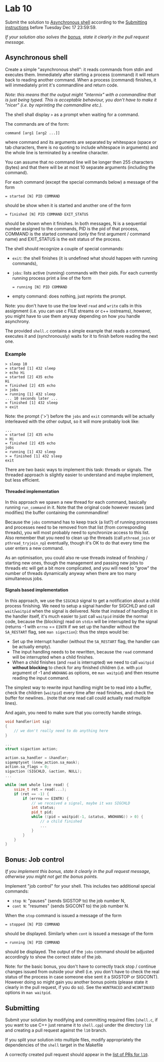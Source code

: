 Lab 10
=====

Submit the solution to [Asynchronous shell](#asynchronous-shell)
according to the [Submitting instructions](#submitting)
before Tuesday Dec 17 23:59:59.

*If your solution also solves the [bonus](#bonus-job-control), state it clearly
in the pull request message.*

Asynchronous shell
-------------------

Create a simple "asynchronous shell": it reads commands from stdin and executes
them.  Immediately after starting a process (command) it will return back to
reading another command.  When a process (command) finishes, it will
immediately print it's commandline and return code.

*Note: this means that the output might "intermix" with a commandline
that is just being typed. This is acceptable behaviour, you don't
have to make it "nicer" (i.e. by reprinting the commandline etc.).*

The shell shall display `>` as a prompt when waiting for a command.

The commands are of the form:

    command [arg1 [arg2 ...]]

where command and its arguments are separated by whitespace (space or tab
characters, there is no quoting to include whitespace in arguments) and the
whole line is terminated by a newline character.

You can assume that no command line will be longer then 255 characters (bytes)
and that there will be at most 10 separate arguments (including the command).

For each command (except the special commands below) a message of the form

    = started [N] PID COMMAND

should be show when it is started and another one of the form

    = finished [N] PID COMMAND EXIT_STATUS

should be shown when it finishes. In both messages, N is a sequential
number assigned to the commands, PID is the pid of that process, COMMAND is
the started command (only the first argument / command name) and EXIT_STATUS
is the exit status of the process.

The shell should recognize a couple of special commands:

- `exit`: the shell finishes (it is undefined what should happen with running
  commands),

- `jobs`: lists active (running) commands with their pids. For each currently
  running process print a line of the form

      = running [N] PID COMMAND

- empty command: does nothing, just reprints the prompt.

Note: you don't have to use the low level `read` and `write` calls in this
assignment (i.e. you can use c FILE streams or c++ iostreams), however,
you might have to use them anyway depending on how you handle asynchrony.

The provided `shell.c` contains a simple example that reads a command,
executes it and (synchronously) waits for it to finish before reading the
next one.

### Example

```
> sleep 10
= started [1] 432 sleep
> echo Hi
= started [2] 435 echo
Hi
= finished [2] 435 echo
> jobs
= running [1] 432 sleep
... 10 seconds later ...
= finished [1] 432 sleep
> exit
```

Note: the prompt ('>') before the `jobs` and `exit` commands will be actually
interleaved with the other output, so it will more probably look like:

```
...
= started [2] 435 echo
> Hi
= finished [2] 435 echo
jobs
= running [1] 432 sleep
> = finished [1] 432 sleep
exit
```

There are two basic ways to implement this task: threads or signals. The
threaded approach is slightly easier to understand and maybe implement, but
less efficient.

#### Threaded implementation

In this approach we spawn a new thread for each command, basically running
`run_command` in it. Note that the original code however reuses (and modifies)
the buffer containing the commmandline!

Because the `jobs` command has to keep track (a list?) of running processes and
processes need to be removed from that list (from corresponding threads), you
will most probably need to synchronize access to this list. Also remember that
you need to clean up the threads (call `pthread_join` or `pthread_tryjoin_np`)
eventually, though it's OK to do that every time the user enters a new command.

As an optimisation, you could also re-use threads instead of finishing / starting
new ones, though the management and  passing new jobs to threads etc will get a
bit more complicated, and you will need to "grow" the number of threads dynamically
anyway when there are too many simultaneous jobs.

#### Signals based implementation

In this approach, we use the `SIGCHLD` signal to get a notification about a
child process finishing. We need to setup a signal handler for SIGCHLD
and call `wait`/`waitpid` when the signal is delivered. Note that instead of
handling it in the handler itself, it's much easier to just call `waitpid`
inside the normal code, because the (blocking) read on `stdin` will be
interrupted by the signal (returns -1 with `errno` == `EINTR` if we set up the
handler without the `SA_RESTART` flag, see `man sigaction`): thus the steps would be:

- Set up the interrupt handler (without the `SA_RESTART` flag, the handler can
  be actually empty).
- The input handling needs to be rewritten, because the `read` command will be
  interrupted when a child finishes.
- When a child finishes (and `read` is interrupted) we need to call `waitpid`
  **without blocking** to check for any finished children (i.e. with `pid`
  argument of -1 and `WNOHANG` as options, ee `man waitpid`) and then resume
  reading the input command.

The simplest way to rewrite input handling might be to read into a buffer,
check the children (`waitpid`) every time after read finishes, and check the
buffer for newlines.. (note that one read call could actually read multiple
lines).

And again, you need to make sure that you correctly handle strings.

```c++
void handler(int sig)
{
	// we don't really need to do anything here
}

...
struct sigaction action;

action.sa_handler = &handler;
sigemptyset (&new_action.sa_mask);
action.sa_flags = 0;
sigaction (SIGCHLD, &action, NULL);
...

while (not whole line read) {
	ssize_t ret = read(...);
	if (ret == -1) {
		if (errno == EINTR) {
			// we received a signal, maybe it was SIGCHLD
			int status;
			pid_t pid;
			while ((pid = waitpid(-1, &status, WNOHANG)) > 0) {
				// a child finished
				...
			}
		}
	}
}
```

Bonus: Job control
-------------------

*If you implement this bonus, state it clearly in the pull request message,
otherwise you might not get the bonus points.*

Implement "job control" for your shell. This includes two additional special
commands:

- `stop N`: "pauses" (sends SIGSTOP to) the job number N,
- `cont N`: "resumes" (sends SIGCONT to) the job number N.

When the `stop` command is issued a message of the form

    = stopped [N] PID COMMAND

should be displayed. Similarly when `cont` is issued a message of the form

    = running [N] PID COMMAND

should be displayed. The output of the `jobs` command should be adjusted
accordingly to show the correct state of the job.

Note: for the basic bonus, you don't have to correctly track stop / continue
changes issued from outside your shell (i.e. you don't have to check the real
status of the process in case someone else sent it a SIGSTOP or SIGCONT).
However doing so might gain you another bonus points (please state it clearly
in the pull request, if you do so). See the `WUNTRACED` and `WCONTINUED`
options in `man waitpid`.

Submitting
----------

Submit your solution by modifying and committing required files (`shell.c`, if
you want to use C++ just rename it to `shell.cpp`) under the directory `l10`
and creating a pull request against the `l10` branch.

If you split your solution into multiple files, modify appropriately the
dependencies of the `shell` target in the Makefile

A correctly created pull request should appear in the
[list of PRs for `l10`](https://github.com/pulls?utf8=%E2%9C%93&q=is%3Aopen+is%3Apr+user%3AFMFI-UK-2-AIN-118+base%3Al10).
